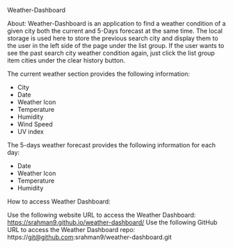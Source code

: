 Weather-Dashboard

About: Weather-Dashboard is an application to find a weather condition of a given city both the current and 5-Days forecast at the same time. The local storage is used here to store the previous search city and display them to the user in the left side of the page under the list group. If the user wants to see the past search city weather condition again, just click the list group item cities under the clear history button.

The current weather section provides the following information:

- City
- Date
- Weather Icon
- Temperature
- Humidity
- Wind Speed
- UV index

The 5-days weather forecast provides the following information for each day:

- Date
- Weather Icon
- Temperature
- Humidity

How to access Weather Dashboard:

Use the following website URL to access the Weather Dashboard: https://srahman9.github.io/weather-dashboard/
Use the following GitHub URL to access the Weather Dashboard repo: https://git@github.com:srahman9/weather-dashboard.git
